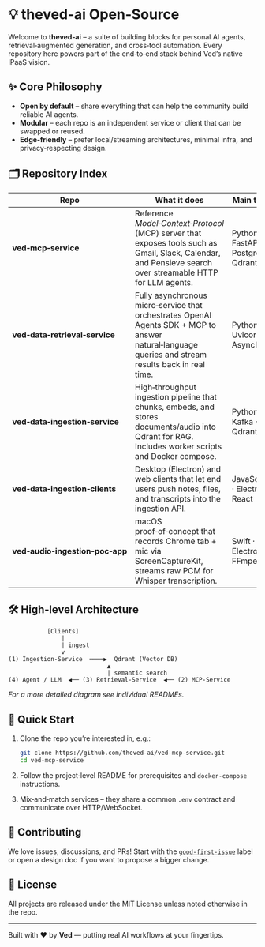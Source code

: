 # 💡 theved‑ai Open‑Source

Welcome to **theved‑ai** – a suite of building blocks for personal AI agents, retrieval‑augmented generation, and cross‑tool automation. Every repository here powers part of the end‑to‑end stack behind Ved’s native IPaaS vision.

## ✨ Core Philosophy

* **Open by default** – share everything that can help the community build reliable AI agents.
* **Modular** – each repo is an independent service or client that can be swapped or reused.
* **Edge‑friendly** – prefer local/streaming architectures, minimal infra, and privacy‑respecting design.

## 🗂 Repository Index

| Repo                            | What it does                                                                                                                                                | Main tech                            |
| ------------------------------- | ----------------------------------------------------------------------------------------------------------------------------------------------------------- | ------------------------------------ |
| **ved‑mcp‑service**             | Reference *Model‑Context‑Protocol* (MCP) server that exposes tools such as Gmail, Slack, Calendar, and Pensieve search over streamable HTTP for LLM agents. | Python · FastAPI · Postgres · Qdrant |
| **ved‑data‑retrieval‑service**  | Fully asynchronous micro‑service that orchestrates OpenAI Agents SDK + MCP to answer natural‑language queries and stream results back in real time.         | Python · Uvicorn · AsyncIO           |
| **ved‑data‑ingestion‑service**  | High‑throughput ingestion pipeline that chunks, embeds, and stores documents/audio into Qdrant for RAG. Includes worker scripts and Docker compose.         | Python · Kafka · Qdrant              |
| **ved‑data‑ingestion‑clients**  | Desktop (Electron) and web clients that let end users push notes, files, and transcripts into the ingestion API.                                            | JavaScript · Electron · React        |
| **ved‑audio‑ingestion‑poc‑app** | macOS proof‑of‑concept that records Chrome tab + mic via ScreenCaptureKit, streams raw PCM for Whisper transcription.                                       | Swift · Electron · FFmpeg            |

## 🛠 High‑level Architecture

```text
           [Clients]
               |
               | ingest
               v
(1) Ingestion‑Service  ────▶  Qdrant (Vector DB)
                            ▲
                            | semantic search
(4) Agent / LLM  ◀── (3) Retrieval‑Service  ◀── (2) MCP‑Service
```

*For a more detailed diagram see individual READMEs.*

## 🚀 Quick Start

1. Clone the repo you’re interested in, e.g.:

   ```bash
   git clone https://github.com/theved-ai/ved-mcp-service.git
   cd ved-mcp-service
   ```

2. Follow the project‑level README for prerequisites and `docker-compose` instructions.

3. Mix‑and‑match services – they share a common `.env` contract and communicate over HTTP/WebSocket.

## 🤝 Contributing

We love issues, discussions, and PRs! Start with the [`good‑first‑issue`](https://github.com/theved-ai/ved-mcp-service/labels/good-first-issue) label or open a design doc if you want to propose a bigger change.

## 📜 License

All projects are released under the MIT License unless noted otherwise in the repo.

---

Built with ❤️ by **Ved** — putting real AI workflows at your fingertips.
